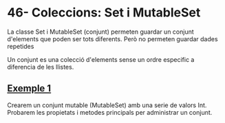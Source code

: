 # 46-  Coleccions: Set i MutableSet

La classe Set i MutableSet (conjunt) permeten guardar un conjunt d'elements que poden ser tots diferents. Però no permeten guardar dades repetides

Un conjunt es una colecció d'elements sense un ordre especific a diferencia de les llistes.

## [Exemple 1](https://github.com/marcmoiagese/curskotlin/blob/master/46-Coleccions_Set_i_MutableSet/Exemple1/src/main/kotlin/Main.kt)

Crearem un conjunt mutable (MutableSet) amb una serie de valors Int. Probarem les propietats i metodes principals per administrar un conjunt.
